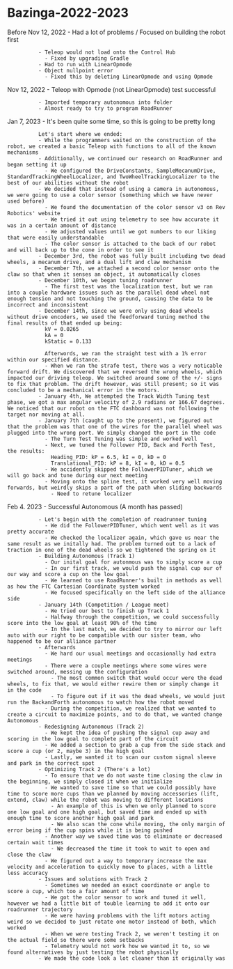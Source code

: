 # Bazinga-2022-2023

Before Nov 12, 2022  - Had a lot of problems / Focused on building the robot first

              - Teleop would not load onto the Control Hub
                - Fixed by upgrading Gradle
              - Had to run with LinearOpmode
              - Object nullpoint error
                - Fixed this by deleting LinearOpmode and using Opmode

Nov 12, 2022  - Teleop with Opmode (not LinearOpmode) test successful

              - Imported temporary autonomous into folder
              - Almost ready to try to program RoadRunner

Jan 7, 2023   - It's been quite some time, so this is going to be pretty long

              Let's start where we ended:
              - While the programmers waited on the construction of the robot, we created a basic Teleop with functions to all of the known mechanisms 
              - Additionally, we continued our research on RoadRunner and began setting it up
                - We configured the DriveConstants, SampleMecanumDrive, StandardTrackingWheelLocalizer, and TwoWheelTrackingLocalizer to the best of our abilities without the robot
              - We decided that instead of using a camera in autonomous, we were going to use a color sensor (something which we have never used before)
                - We found the documentation of the color sensor v3 on Rev Robotics' website
                - We tried it out using telemetry to see how accurate it was in a certain amount of distance
                - We adjusted values until we got numbers to our liking that were easily understandable
                - The color sensor is attached to the back of our robot and will back up to the cone in order to see it
              - December 3rd, the robot was fully built including two dead wheels, a mecanum drive, and a dual lift and claw mechanism
              - December 7th, we attached a second color sensor onto the claw so that when it senses an object, it automatically closes
              - December 10th, we began tuning roadrunner
                - The first test was the localization test, but we ran into a couple hardware issues such as the parallel dead wheel not enough tension and not touching the ground, causing the data to be incorrect and inconsistent
              - December 14th, since we were only using dead wheels without drive encoders, we used the feedforward tuning method the final results of that ended up being: 
                kV = 0.0265 
                kA = 0
                kStatic = 0.133
                
                Afterwords, we ran the straight test with a 1% error within our specified distance.
                - When we ran the strafe test, there was a very noticable forward drift. We discovered that we reversed the wrong wheels, which impacted our driving teleop. We switched around some of the +/- signs to fix that problem. The drift however, was still present; so it was concluded to be a mechanical error in the motors.
              - January 4th, We attempted the Track Width Tuning test phase, we got a max angular velocity of 2.9 radians or 166.67 degrees. We noticed that our robot on the FTC dashboard was not following the target nor moving at all. 
              - January 7th (caught up to the present), we figured out that the problem was that one of the wires for the parallel wheel was plugged into the wrong port. We simply changed the port in the code
                - The Turn Test Tuning was simple and worked well
                - Next, we tuned the Follower PID, Back and Forth Test, the results:
                  Heading_PID: kP = 6.5, kI = 0, kD = 0
                  Translational_PID: kP = 8, kI = 0, kD = 0.5
                - We accidently skipped the FollowerPIDTuner, which we will go back and tune during our next meeting
                - Moving onto the spline test, it worked very well moving forwards, but weirdly skips a part of the path when sliding backwards
                  - Need to retune localizer

Feb 4. 2023   - Successful Autonomous (A month has passed)
            
              - Let's begin with the completion of roadrunner tuning
                - We did the FollowerPIDTuner, which went well as it was pretty accurate
                - We checked the localizer again, which gave us near the same result as we initally had. The problem turned out to a lack of traction in one of the dead wheels so we tightened the spring on it
              - Building Autonomous (Track 1)
                - Our inital goal for autonmous was to simply score a cup
                - In our first track, we would push the signal cup our of our way and score a cup on the low goal
                - We learned to use RoadRunner's built in methods as well as how the FTC Cartesian Coordinate system worked
                - We focused specifically on the left side of the alliance side
              - January 14th (Competition / League meet)
                - We tried our best to finish up Track 1
                - Halfway through the competition, we could successfully score into the low goal at least 90% of the time
                - In the last match, we decided to try to mirror our left auto with our right to be compatible with our sister team, who happened to be our alliance partner
              - Afterwards
                - We hard our usual meetings and occasionally had extra meetings
                - There were a couple meetings where some wires were switched around, messing up the configuration 
                  - The most common switch that would occur were the dead wheels, to fix that, we would either rewire them or simply change it in the code
                  - To figure out if it was the dead wheels, we would just run the BackandForth autonomous to watch how the robot moved
                - During the competition, we realized that we wanted to create a circuit to maximize points, and to do that, we wanted change Autonomous
              - Redesigning Autonomous (Track 2)
                - We kept the idea of pushing the signal cup away and scoring in the low goal to complete part of the circuit
                - We added a section to grab a cup from the side stack and score a cup (or 2, maybe 3) in the high goal
                - Lastly, we wanted it to scan our custom signal sleeve and park in the correct spot
              - Optimizing Track 2 (There's a lot)
                - To ensure that we do not waste time closing the claw in the beginning, we simply closed it when we initialize
                - We wanted to save time so that we could possibly have time to score more cups than we planned by moving accessories (lift, extend, claw) while the robot was moving to different locations
                  - An example of this is when we only planned to score one low goal and one high goal, but saved time and ended up with enough time to score another high goal and park
                  - We also scan the cone while moving, the only margin of error being if the cup spins while it is being pushed
                - Another way we saved time was to eliminate or decreased certain wait times
                  - We decreased the time it took to wait to open and close the claw
                - We figured out a way to temporary increase the max velocity and acceleration to quickly move to places, with a little less accuracy
              - Issues and solutions with Track 2
                - Sometimes we needed an exact coordinate or angle to score a cup, which too a fair amount of time
                - We got the color sensor to work and tuned it well, however we had a little bit of touble learning to add it onto our roadrunner trajectory
                - We were having problems with the lift motors acting weird so we decided to just rotate one motor instead of both, which worked
                - When we were testing Track 2, we weren't testing it on the actual field so there were some setbacks
                - Telemetry would not work how we wanted it to, so we found alternatives by just testing the robot physically
              - We made the code look a lot cleaner than it originally was